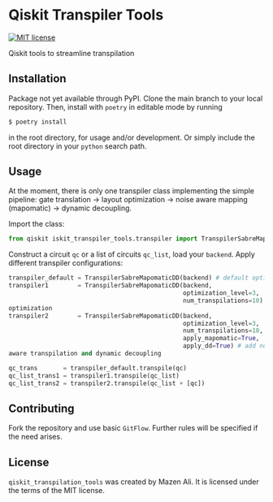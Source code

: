 # Qiskit Transpiler Tools

[![MIT license](https://img.shields.io/badge/License-MIT-blue.svg)](https://lbesson.mit-license.org/)

Qiskit tools to streamline transpilation

## Installation

Package not yet available through PyPI.
Clone the main branch to your local repository.
Then, install with `poetry` in editable mode by running

```bash
$ poetry install
```

in the root directory, for usage and/or development.
Or simply include the root directory in your `python` search path.

## Usage

At the moment, there is only one transpiler class implementing the simple
pipeline: gate translation -> layout optimization -> noise aware mapping
(mapomatic) -> dynamic decoupling.

Import the class:

```python
from qiskit iskit_transpiler_tools.transpiler import TranspilerSabreMapomaticDD
```

Construct a circuit `qc` or a list of circuits `qc_list`, load your `backend`.
Apply different transpiler configurations:

```python
transpiler_default = TranspilerSabreMapomaticDD(backend) # default options
transpiler1        = TranspilerSabreMapomaticDD(backend,
                                                optimization_level=3,
                                                num_transpilations=10) # layout
optimization
transpiler2        = TranspilerSabreMapomaticDD(backend,
                                                optimization_level=3,
                                                num_transpilations=10,
                                                apply_mapomatic=True,
                                                apply_dd=True) # add noise
aware transpilation and dynamic decoupling

qc_trans       = transpiler_default.transpile(qc)
qc_list_trans1 = transpiler1.transpile(qc_list)
qc_list_trans2 = transpiler2.transpile(qc_list + [qc])
```

## Contributing

Fork the repository and use basic `GitFlow`.
Further rules will be specified if the need arises.

## License

`qiskit_transpilation_tools` was created by Mazen Ali.
It is licensed under the terms of the MIT license.
